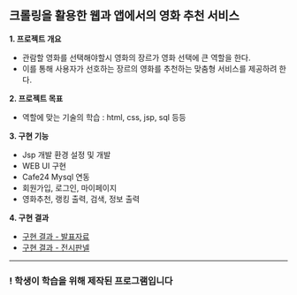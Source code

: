 
## 크롤링을 활용한 웹과 앱에서의 영화 추천 서비스

**1. 프로젝트 개요**
  - 관람할 영화를 선택해야할시 영화의 장르가 영화 선택에 큰 역할을 한다.
  - 이를 통해 사용자가 선호하는 장르의 영화를 추천하는 맞춤형 서비스를 제공하려 한다.

**2. 프로젝트 목표**
  - 역할에 맞는 기술의 학습 : html, css, jsp, sql 등등

**3. 구현 기능**
  - Jsp 개발 환경 설정 및 개발
  - WEB UI 구현
  - Cafe24 Mysql 연동
  - 회원가입, 로그인, 마이페이지
  - 영화추천, 랭킹 출력, 검색, 정보 출력

**4. 구현 결과**<br>

  - [구현 결과 - 발표자료](assets/README-발표자료.pdf)
  - [구현 결과 - 전시판넬](assets/README-전시판넬.pdf)

<hr>

### ! 학생이 학습을 위해 제작된 프로그램입니다
